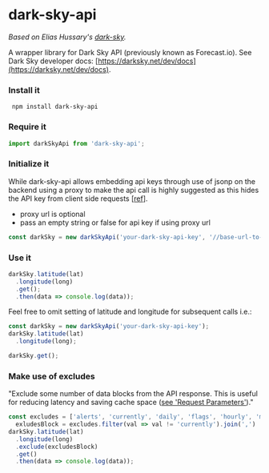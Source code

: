 # dark-sky-api

*Based on Elias Hussary's [dark-sky](https://github.com/eliash91/dark-sky).*

A wrapper library for Dark Sky API (previously known as Forecast.io). See Dark Sky developer docs: [https://darksky.net/dev/docs](https://darksky.net/dev/docs).

### Install it

```
 npm install dark-sky-api
```

### Require it
```javascript
import darkSkyApi from 'dark-sky-api';
```

### Initialize it

While dark-sky-api allows embedding api keys through use of jsonp on the backend using a proxy to make the api call is highly suggested as this hides the API key from client side requests [[ref](https://darksky.net/dev/docs/faq#cross-origin)]. 

* proxy url is optional
* pass an empty string or false for api key if using proxy url

```javascript
const darkSky = new darkSkyApi('your-dark-sky-api-key', '//base-url-to-proxy/service');
```

### Use it

```javascript
darkSky.latitude(lat)
  .longitude(long)
  .get();
  .then(data => console.log(data));
```

Feel free to omit setting of latitude and longitude for subsequent calls i.e.:

```javascript
const darkSky = new darkSkyApi('your-dark-sky-api-key');
darkSky.latitude(lat)
  .longitude(long);

darkSky.get();
```

### Make use of excludes

"Exclude some number of data blocks from the API response. This is useful for reducing latency and saving cache space ([see 'Request Parameters'](https://darksky.net/dev/docs/forecast))."

```javascript
const excludes = ['alerts', 'currently', 'daily', 'flags', 'hourly', 'minutely'],
  exludesBlock = excludes.filter(val => val != 'currently').join(',')
darkSky.latitude(lat)
  .longitude(long)
  .exclude(excludesBlock)
  .get()
  .then(data => console.log(data));
```
